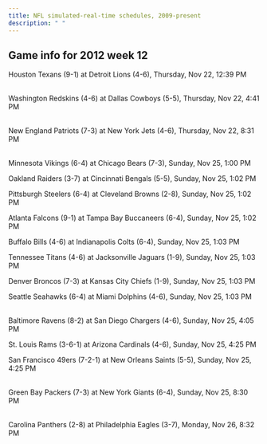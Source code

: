 ```yaml
---
title: NFL simulated-real-time schedules, 2009-present
description: " "
---
```


## Game info for 2012 week 12
Houston Texans (9-1) at Detroit Lions (4-6), Thursday, Nov 22, 12:39 PM

<br/>Washington Redskins (4-6) at Dallas Cowboys (5-5), Thursday, Nov 22, 4:41 PM

<br/>New England Patriots (7-3) at New York Jets (4-6), Thursday, Nov 22, 8:31 PM

<br/>Minnesota Vikings (6-4) at Chicago Bears (7-3), Sunday, Nov 25, 1:00 PM

Oakland Raiders (3-7) at Cincinnati Bengals (5-5), Sunday, Nov 25, 1:02 PM

Pittsburgh Steelers (6-4) at Cleveland Browns (2-8), Sunday, Nov 25, 1:02 PM

Atlanta Falcons (9-1) at Tampa Bay Buccaneers (6-4), Sunday, Nov 25, 1:02 PM

Buffalo Bills (4-6) at Indianapolis Colts (6-4), Sunday, Nov 25, 1:03 PM

Tennessee Titans (4-6) at Jacksonville Jaguars (1-9), Sunday, Nov 25, 1:03 PM

Denver Broncos (7-3) at Kansas City Chiefs (1-9), Sunday, Nov 25, 1:03 PM

Seattle Seahawks (6-4) at Miami Dolphins (4-6), Sunday, Nov 25, 1:03 PM

<br/>Baltimore Ravens (8-2) at San Diego Chargers (4-6), Sunday, Nov 25, 4:05 PM

St. Louis Rams (3-6-1) at Arizona Cardinals (4-6), Sunday, Nov 25, 4:25 PM

San Francisco 49ers (7-2-1) at New Orleans Saints (5-5), Sunday, Nov 25, 4:25 PM

<br/>Green Bay Packers (7-3) at New York Giants (6-4), Sunday, Nov 25, 8:30 PM

<br/>Carolina Panthers (2-8) at Philadelphia Eagles (3-7), Monday, Nov 26, 8:32 PM

